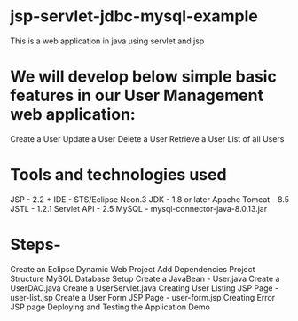 # jsp-servlet-jdbc-mysql-example
This is a web application in java using servlet and jsp


# We will develop below simple basic features in our User Management web application:
Create a User
Update a User
Delete a User
Retrieve a User
List of all Users


# Tools and technologies used
JSP - 2.2 +
IDE - STS/Eclipse Neon.3
JDK - 1.8 or later
Apache Tomcat - 8.5
JSTL - 1.2.1
Servlet API - 2.5
MySQL - mysql-connector-java-8.0.13.jar

# Steps-
Create an Eclipse Dynamic Web Project
Add Dependencies
Project Structure
MySQL Database Setup
Create a JavaBean - User.java
Create a UserDAO.java
Create a UserServlet.java
Creating User Listing JSP Page - user-list.jsp
Create a User Form JSP Page - user-form.jsp
Creating Error JSP page
Deploying and Testing the Application Demo
